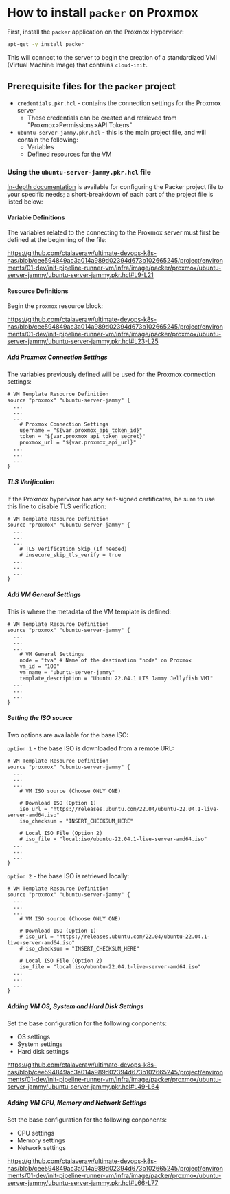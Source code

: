 # How to install `packer` on Proxmox

First, install the `packer` application on the Proxmox Hypervisor:

```bash
apt-get -y install packer
```

This will connect to the server to begin the creation of a standardized VMI (Virtual Machine Image) that contains `cloud-init`.

## Prerequisite files for the `packer` project

- `credentials.pkr.hcl` - contains the connection settings for the Proxmox server
  - These credentials can be created and retrieved from "Proxmox>Permissions>API Tokens"
- `ubuntu-server-jammy.pkr.hcl` - this is the main project file, and will contain the following:
  - Variables
  - Defined resources for the VM

### Using the `ubuntu-server-jammy.pkr.hcl` file

[In-depth documentation](v) is available for configuring the Packer project file to your specific needs; a short-breakdown of each part of the project file is listed below:

#### Variable Definitions

The variables related to the connecting to the Proxmox server must first be defined at the beginning of the file:

https://github.com/ctalaveraw/ultimate-devops-k8s-nas/blob/cee594849ac3a014a989d02394d673b102665245/project/environments/01-dev/init-pipeline-runner-vm/infra/image/packer/proxmox/ubuntu-server-jammy/ubuntu-server-jammy.pkr.hcl#L9-L21

#### Resource Definitions

Begin the `proxmox` resource block:

https://github.com/ctalaveraw/ultimate-devops-k8s-nas/blob/cee594849ac3a014a989d02394d673b102665245/project/environments/01-dev/init-pipeline-runner-vm/infra/image/packer/proxmox/ubuntu-server-jammy/ubuntu-server-jammy.pkr.hcl#L23-L25

##### Add Proxmox Connection Settings

The variables previously defined will be used for the Proxmox connection settings:

```HCL
# VM Template Resource Definition
source "proxmox" "ubuntu-server-jammy" {
  ...
  ...
  ...
    # Proxmox Connection Settings
    username = "${var.proxmox_api_token_id}"
    token = "${var.proxmox_api_token_secret}"
    proxmox_url = "${var.proxmox_api_url}"
  ...
  ...
  ...
}
```

##### TLS Verification

If the Proxmox hypervisor has any self-signed  certificates, be sure to use this line to disable TLS verification:

```HCL
# VM Template Resource Definition
source "proxmox" "ubuntu-server-jammy" {
  ...
  ...
  ...
    # TLS Verification Skip (If needed)
    # insecure_skip_tls_verify = true
  ...
  ...
  ...
}
```

##### Add VM General Settings

This is where the metadata of the VM template is defined:

```HCL
# VM Template Resource Definition
source "proxmox" "ubuntu-server-jammy" {
  ...
  ...
  ...
    # VM General Settings
    node = "tva" # Name of the destination "node" on Proxmox
    vm_id = "100"
    vm_name = "ubuntu-server-jammy"
    template_description = "Ubuntu 22.04.1 LTS Jammy Jellyfish VMI"
  ...
  ...
  ...
}
```

##### Setting the ISO source

Two options are available for the base ISO:

`option 1` - the base ISO is downloaded from a remote URL:

```HCL
# VM Template Resource Definition
source "proxmox" "ubuntu-server-jammy" {
  ...
  ...
  ...
    # VM ISO source (Choose ONLY ONE)
    
    # Download ISO (Option 1)
    iso_url = "https://releases.ubuntu.com/22.04/ubuntu-22.04.1-live-server-amd64.iso"
    iso_checksum = "INSERT_CHECKSUM_HERE"
    
    # Local ISO File (Option 2)
    # iso_file = "local:iso/ubuntu-22.04.1-live-server-amd64.iso"
  ...
  ...
  ...
}
```

`option 2` - the base ISO is retrieved locally:

```HCL
# VM Template Resource Definition
source "proxmox" "ubuntu-server-jammy" {
  ...
  ...
  ...
    # VM ISO source (Choose ONLY ONE)
    
    # Download ISO (Option 1)
    # iso_url = "https://releases.ubuntu.com/22.04/ubuntu-22.04.1-live-server-amd64.iso"
    # iso_checksum = "INSERT_CHECKSUM_HERE"
    
    # Local ISO File (Option 2)
    iso_file = "local:iso/ubuntu-22.04.1-live-server-amd64.iso"
  ...
  ...
  ...
}
```

##### Adding VM OS, System and Hard Disk Settings

Set the base configuration for the following conponents:

- OS settings
- System settings
- Hard disk settings

https://github.com/ctalaveraw/ultimate-devops-k8s-nas/blob/cee594849ac3a014a989d02394d673b102665245/project/environments/01-dev/init-pipeline-runner-vm/infra/image/packer/proxmox/ubuntu-server-jammy/ubuntu-server-jammy.pkr.hcl#L49-L64

##### Adding VM CPU, Memory and Network Settings

Set the base configuration for the following conponents:

- CPU settings
- Memory settings
- Network settings

https://github.com/ctalaveraw/ultimate-devops-k8s-nas/blob/cee594849ac3a014a989d02394d673b102665245/project/environments/01-dev/init-pipeline-runner-vm/infra/image/packer/proxmox/ubuntu-server-jammy/ubuntu-server-jammy.pkr.hcl#L66-L77